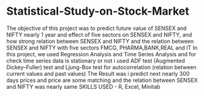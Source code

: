 # Statistical-Study-on-Stock-Market
The objective of this project was to predict future value of SENSEX and NIFTY nearly 1 year and effect of five sectors on SENSEX and NIFTY, and how strong relation between SENSEX and NIFTY and the relation between SENSEX and NIFTY with five sectors FMCG, PHARMA,BANK,REAL and IT
In this project, we used Regression Analysis and Time Series Analysis and for check time series data is stationary or not i used ADF test (Augmented Dickey–Fuller) test and Ljung-Box test for autocorrelation (relation between current values and past values)
The Result was i predict next nearly 300 days prices and price are some matching and the relation between SENSEX and NIFTY was nearly same 
SKILLS USED - R, Excel, Minitab
